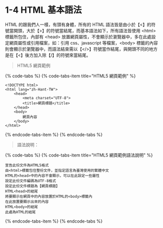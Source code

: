 # 1-4 HTML 基本語法

HTML 的跟我們人一樣，有頭有身體，所有的 HTML 語法皆是由小於【&lt;】的符號當開頭，大於【&gt;】的符號當結尾，而基本語法如下，所有語法皆使用 &lt;html&gt; 標籤所包住，內部有 &lt;head&gt; 放置網頁屬性，不會顯示於瀏覽器中，多在此處設定網頁屬性或引用檔案，如：引用 css、javascript 等檔案，&lt;body&gt; 標籤的內容則會顯示於瀏覽器中，而語法結束需以【&lt;/&gt;】符號當作結尾，與開頭不同的地方是在【&lt;】後方加入除【/】的符號來當結尾。

> HTML5 網頁範例

{% code-tabs %}
{% code-tabs-item title="HTML5 網頁範例" %}
```markup
<!DOCTYPE html>
<html lang="zh-Hant-TW">
    <head>
        <meta charset="UTF-8">
        <title>網頁標題</title>
    </head>
    <body>
        網頁內容
    </body>
</html>
```
{% endcode-tabs-item %}
{% endcode-tabs %}

> 語法說明：

{% code-tabs %}
{% code-tabs-item title="HTML5 網頁範例語法說明" %}
```markup
宣告此份文件為HTML5格式
由<html>標籤包住整份文件，並指定語言為臺灣使用的繁體中文
HTML的<head>中的內容不會顯示，可以在此設定一些屬性
設定此份文件編碼為UTF-8格式
設定此份文件標題為【網頁標題】
HTML<head>的結尾
將要顯示在網頁中的內容放置於HTML的<body>標籤內
在此放置要顯示出來的內容
HTML<body>的結尾
此處為HTML的結尾
```
{% endcode-tabs-item %}
{% endcode-tabs %}

